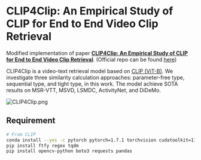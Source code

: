 # CLIP4Clip: An Empirical Study of CLIP for End to End Video Clip Retrieval

Modified implementation of paper [**CLIP4Clip: An Empirical Study of CLIP for End to End Video Clip Retrieval**](https://arxiv.org/abs/2104.08860). 
(Official repo can be found [here](https://github.com/ArrowLuo/CLIP4Clip))

CLIP4Clip is a video-text retrieval model based on [CLIP (ViT-B)](https://github.com/openai/CLIP). We investigate three similarity calculation approaches: parameter-free type, sequential type, and tight type, in this work. The model achieve SOTA results on MSR-VTT, MSVD, LSMDC, ActivityNet, and DiDeMo.

![CLIP4Clip.png](https://github.com/ArrowLuo/CLIP4Clip/blob/master/CLIP4Clip.png)

## Requirement
```sh
# From CLIP
conda install --yes -c pytorch pytorch=1.7.1 torchvision cudatoolkit=11.0
pip install ftfy regex tqdm
pip install opencv-python boto3 requests pandas
```